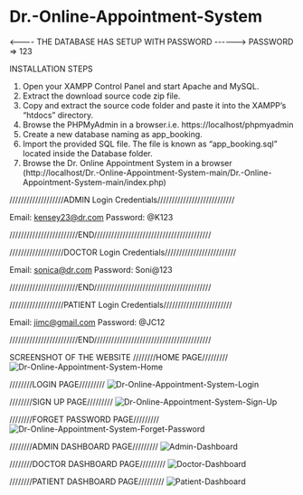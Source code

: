 # Dr.-Online-Appointment-System

<---- THE DATABASE HAS SETUP WITH PASSWORD ------> 
        PASSWORD => 123  

INSTALLATION STEPS
1) Open your XAMPP Control Panel and start Apache and MySQL.
2) Extract the download source code zip file.
3) Copy and extract the source code folder and paste it into the XAMPP’s “htdocs” directory.
4) Browse the PHPMyAdmin in a browser.i.e. https://localhost/phpmyadmin
5) Create a new database naming as app_booking.
6) Import the provided SQL file. The file is known as “app_booking.sql” located inside the Database folder.
7) Browse the Dr. Online Appointment System in a browser (http://localhost/Dr.-Online-Appointment-System-main/Dr.-Online-Appointment-System-main/index.php)


///////////////////ADMIN Login Credentials///////////////////////////

Email: kensey23@dr.com
Password: @K123


////////////////////////END/////////////////////////////////////////

///////////////////DOCTOR Login Credentials/////////////////////////

Email: sonica@dr.com
Password: Soni@123


////////////////////////END/////////////////////////////////////////

///////////////////PATIENT Login Credentials////////////////////////

Email: jimc@gmail.com
Password: @JC12


////////////////////////END/////////////////////////////////////////


SCREENSHOT OF THE WEBSITE
////////HOME PAGE/////////
![Dr-Online-Appointment-System-Home](https://github.com/vthiv/Dr.-Online-Appointment-System/assets/91199433/69434508-3344-43c1-bcf3-3c56350d86a6)

////////LOGIN PAGE/////////
![Dr-Online-Appointment-System-Login](https://github.com/vthiv/Dr.-Online-Appointment-System/assets/91199433/2494e612-7b9d-4e5e-8e2b-58d13d3236bb)

////////SIGN UP PAGE/////////
![Dr-Online-Appointment-System-Sign-Up](https://github.com/vthiv/Dr.-Online-Appointment-System/assets/91199433/01f27743-7a7c-45f9-be39-d9cdee73228e)

////////FORGET PASSWORD PAGE/////////
![Dr-Online-Appointment-System-Forget-Password](https://github.com/vthiv/Dr.-Online-Appointment-System/assets/91199433/bc986457-2978-452f-9fb0-2012044cb4cd)

////////ADMIN DASHBOARD PAGE/////////
![Admin-Dashboard](https://github.com/vthiv/Dr.-Online-Appointment-System/assets/91199433/67b78e10-b773-484a-bfe7-c62c3431e9e4)

////////DOCTOR DASHBOARD PAGE/////////
![Doctor-Dashboard](https://github.com/vthiv/Dr.-Online-Appointment-System/assets/91199433/0832e498-55b3-4ae7-9593-d0a0fd68bf25)

////////PATIENT DASHBOARD PAGE/////////
![Patient-Dashboard](https://github.com/vthiv/Dr.-Online-Appointment-System/assets/91199433/765413fe-2024-4257-aefd-ed2ad6541849)



